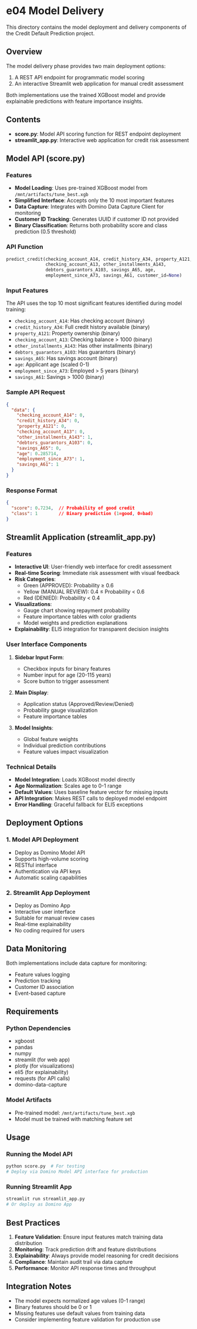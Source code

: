 # e04 Model Delivery

This directory contains the model deployment and delivery components of the Credit Default Prediction project.

## Overview

The model delivery phase provides two main deployment options:
1. A REST API endpoint for programmatic model scoring
2. An interactive Streamlit web application for manual credit assessment

Both implementations use the trained XGBoost model and provide explainable predictions with feature importance insights.

## Contents

- **score.py**: Model API scoring function for REST endpoint deployment
- **streamlit_app.py**: Interactive web application for credit risk assessment

## Model API (score.py)

### Features
- **Model Loading**: Uses pre-trained XGBoost model from `/mnt/artifacts/tune_best.xgb`
- **Simplified Interface**: Accepts only the 10 most important features
- **Data Capture**: Integrates with Domino Data Capture Client for monitoring
- **Customer ID Tracking**: Generates UUID if customer ID not provided
- **Binary Classification**: Returns both probability score and class prediction (0.5 threshold)

### API Function
```python
predict_credit(checking_account_A14, credit_history_A34, property_A121, 
               checking_account_A13, other_installments_A143, 
               debtors_guarantors_A103, savings_A65, age, 
               employment_since_A73, savings_A61, customer_id=None)
```

### Input Features
The API uses the top 10 most significant features identified during model training:
- `checking_account_A14`: Has checking account (binary)
- `credit_history_A34`: Full credit history available (binary)
- `property_A121`: Property ownership (binary)
- `checking_account_A13`: Checking balance > 1000 (binary)
- `other_installments_A143`: Has other installments (binary)
- `debtors_guarantors_A103`: Has guarantors (binary)
- `savings_A65`: Has savings account (binary)
- `age`: Applicant age (scaled 0-1)
- `employment_since_A73`: Employed > 5 years (binary)
- `savings_A61`: Savings > 1000 (binary)

### Sample API Request
```json
{
  "data": {
    "checking_account_A14": 0,
    "credit_history_A34": 0,
    "property_A121": 0,
    "checking_account_A13": 0,
    "other_installments_A143": 1,
    "debtors_guarantors_A103": 0,
    "savings_A65": 0,
    "age": 0.285714,
    "employment_since_A73": 1,
    "savings_A61": 1
  }
}
```

### Response Format
```json
{
  "score": 0.7234,  // Probability of good credit
  "class": 1        // Binary prediction (1=good, 0=bad)
}
```

## Streamlit Application (streamlit_app.py)

### Features
- **Interactive UI**: User-friendly web interface for credit assessment
- **Real-time Scoring**: Immediate risk assessment with visual feedback
- **Risk Categories**:
  - Green (APPROVED): Probability ≥ 0.6
  - Yellow (MANUAL REVIEW): 0.4 ≤ Probability < 0.6
  - Red (DENIED): Probability < 0.4
- **Visualizations**:
  - Gauge chart showing repayment probability
  - Feature importance tables with color gradients
  - Model weights and prediction explanations
- **Explainability**: ELI5 integration for transparent decision insights

### User Interface Components
1. **Sidebar Input Form**:
   - Checkbox inputs for binary features
   - Number input for age (20-115 years)
   - Score button to trigger assessment

2. **Main Display**:
   - Application status (Approved/Review/Denied)
   - Probability gauge visualization
   - Feature importance tables

3. **Model Insights**:
   - Global feature weights
   - Individual prediction contributions
   - Feature values impact visualization

### Technical Details
- **Model Integration**: Loads XGBoost model directly
- **Age Normalization**: Scales age to 0-1 range
- **Default Values**: Uses baseline feature vector for missing inputs
- **API Integration**: Makes REST calls to deployed model endpoint
- **Error Handling**: Graceful fallback for ELI5 exceptions

## Deployment Options

### 1. Model API Deployment
- Deploy as Domino Model API
- Supports high-volume scoring
- RESTful interface
- Authentication via API keys
- Automatic scaling capabilities

### 2. Streamlit App Deployment
- Deploy as Domino App
- Interactive user interface
- Suitable for manual review cases
- Real-time explainability
- No coding required for users

## Data Monitoring

Both implementations include data capture for monitoring:
- Feature values logging
- Prediction tracking
- Customer ID association
- Event-based capture

## Requirements

### Python Dependencies
- xgboost
- pandas
- numpy
- streamlit (for web app)
- plotly (for visualizations)
- eli5 (for explainability)
- requests (for API calls)
- domino-data-capture

### Model Artifacts
- Pre-trained model: `/mnt/artifacts/tune_best.xgb`
- Model must be trained with matching feature set

## Usage

### Running the Model API
```bash
python score.py  # For testing
# Deploy via Domino Model API interface for production
```

### Running Streamlit App
```bash
streamlit run streamlit_app.py
# Or deploy as Domino App
```

## Best Practices

1. **Feature Validation**: Ensure input features match training data distribution
2. **Monitoring**: Track prediction drift and feature distributions
3. **Explainability**: Always provide model reasoning for credit decisions
4. **Compliance**: Maintain audit trail via data capture
5. **Performance**: Monitor API response times and throughput

## Integration Notes

- The model expects normalized age values (0-1 range)
- Binary features should be 0 or 1
- Missing features use default values from training data
- Consider implementing feature validation for production use